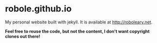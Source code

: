 # robole.github.io

My personal website built with jekyll. It is available at http://roboleary.net.

**Feel free to reuse the code, but not the content, I don't want copyright clones out there!**

